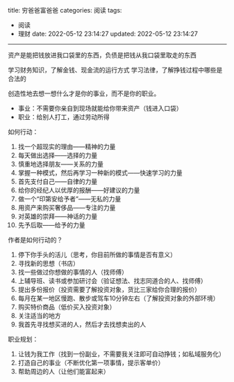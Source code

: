 title: 穷爸爸富爸爸
categories: 阅读
tags:
  - 阅读
  - 理财
date: 2022-05-12 23:14:27
updated: 2022-05-12 23:14:27
---


资产是能把钱放进我口袋里的东西，负债是把钱从我口袋里取走的东西


学习财务知识，了解金钱、现金流的运行方式
学习法律，了解挣钱过程中哪些是合法的


创造性地去想一想什么才是你的事业，而不是你的职业。
* 事业：不需要你亲自到现场就能给你带来资产（钱进入口袋）
* 职业：给别人打工，通过劳动所得



如何行动：
1. 找一个超现实的理由——精神的力量
2. 每天做出选择——选择的力量
3. 慎重地选择朋友——关系的力量
4. 掌握一种模式，然后再学习一种新的模式——快速学习的力量
5. 首先支付自己——自律的力量
6. 给你的经纪人以优厚的报酬——好建议的力量
7. 做一个“印第安给予者”——无私的力量
8. 用资产来购买奢侈品——专注的力量
9. 对英雄的崇拜——神话的力量
10. 先予后取——给予的力量


作者是如何行动的？
1. 停下你手头的活儿（思考，你目前所做的事情是否有意义）
2. 寻找新的思想（书店）
3. 找一些做过你想做的事情的人（找师傅）
4. 上辅导班、读书或参加研讨会（验证想法、找志同道合的人、找师傅）
5. 提出多份报价（投资需要了解投资对象，货比三家给你合理的报价）
6. 每月在某一地区慢跑、散步或驾车10分钟左右（了解投资对象的外部环境）
7. 购买特价商品（低价买入投资对象）
8. 关注适当的地方
9. 我首先寻找想买进的人，然后才去找想卖出的人





职业规划：
1. 让钱为我工作（找到一份副业，不需要我关注即可自动挣钱；如私域服务化）
2. 打造自己的事业（不断优化第一项事情，提示客单价）
3. 帮助周边的人（让他们能富起来）
